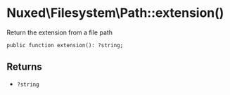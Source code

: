 # Nuxed\\Filesystem\\Path::extension()




Return the extension from a file path




``` Hack
public function extension(): ?string;
```




## Returns




+ ` ?string `
